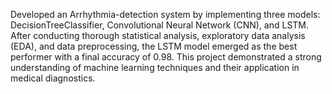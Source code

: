 Developed an Arrhythmia-detection system by implementing three models: DecisionTreeClassifier, Convolutional Neural Network (CNN), and LSTM. After conducting thorough statistical analysis, exploratory data analysis (EDA), and data preprocessing, the LSTM model emerged as the best performer with a final accuracy of 0.98. This project demonstrated a strong understanding of machine learning techniques and their application in medical diagnostics.
